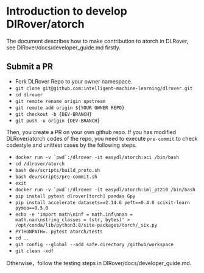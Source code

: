 # Introduction to develop DlRover/atorch

The document describes how to make contribution to atorch in DLRover, see DlRover/docs/developer_guide.md firstly.

## Submit a PR

- Fork DLRover Repo to your owner namespace.
- `git clone git@github.com:intelligent-machine-learning/dlrover.git`
- `cd dlrover`
- `git remote rename origin upstream`
- `git remote add origin ${YOUR OWNER REPO}`
- `git checkout -b {DEV-BRANCH}`
- `git push -u origin {DEV-BRANCH}`

Then, you create a PR on your own github repo. If you has modified DLRover/atorch codes of the repo,
you need to execute `pre-commit` to check codestyle and unittest cases
by the following steps.

- ```docker run -v `pwd`:/dlrover -it easydl/atorch:aci /bin/bash```
- `cd /dlrover/atorch`
- `bash dev/scripts/build_proto.sh`
- `bash dev/scripts/pre-commit.sh`
- `exit`
- ```docker run -v `pwd`:/dlrover -it easydl/atorch:iml_pt210 /bin/bash```
- `pip install pytest dlrover[torch] pandas Gpy `
- `pip install accelerate datasets==2.14.6 peft==0.4.0 scikit-learn pymoo==0.5.0`
- `echo -e 'import math\ninf = math.inf\nnan = math.nan\nstring_classes = (str, bytes)' > /opt/conda/lib/python3.8/site-packages/torch/_six.py`
- `PYTHONPATH=. pytest atorch/tests`
- `cd ..`
- `git config --global --add safe.directory /github/workspace`
- `git clean -xdf`

Otherwise，follow the testing steps in DlRover/docs/developer_guide.md.